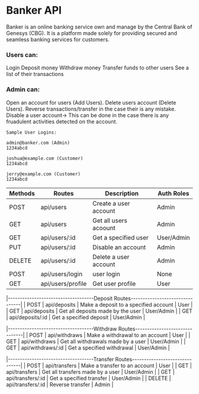 # Banker API

Banker is an online banking service own and manage by the Central Bank of Genesys (CBG). It is a platform made solely for providing secured and seamless banking services for customers.

### Users can:
 Login
 Deposit money
 Withdraw money
 Transfer funds to other users
 See a list of their transactions

### Admin can:
 Open an account for users (Add Users).
 Delete users account (Delete Users).
 Reverse transactions/transfer in the case their is any mistake.
 Disable a user account-> This can be done in the case there is any fruadulent activities detected on the account.

```
Sample User Logins:

admin@banker.com (Admin)
1234abcd

joshua@example.com (Customer)
1234abcd

jerry@example.com (Customer)
1234abcd
```


| Methods | Routes            | Description                           | Auth Roles |
|---------|-------------------|---------------------------------------|------------|
| POST    | api/users         | Create a user account                 | Admin      |
| GET     | api/users         | Get all users acoount                 | Admin      |
| GET     | api/users/:id     | Get a specified user                  | User/Admin |
| PUT     | api/users/:id     | Disable an account                    | Admin      |
| DELETE  | api/users/:id     | Delete a user account                 | Admin      |
| POST    | api/users/login   | user login                            | None       |
| GET     | api/users/profile | Get user profile                      | User       |

|------------------------------------Deposit Routes--------------------------------|
| POST    | api/deposits      | Make a deposit to a specified account | User       |
| GET     | api/deposits      | Get all deposits made by the user     | User/Admin |
| GET     | api/deposits/:id  | Get a specified deposit               | User/Admin |

|------------------------------------Withdraw Routes-------------------------------|
| POST    | api/withdraws     | Make a withdrawal to an account       | User       |
| GET     | api/withdraws     | Get all withdrawals made by a user    | User/Admin |
| GET     | api/withdraws/:id | Get a specified withdrawal            | User/Admin |

|------------------------------------Transfer Routes-------------------------------|
| POST    | api/transfers     | Make a transfer to an account         | User       |
| GET     | api/transfers     | Get all transfers made by a user      | User/Admin |
| GET     | api/transfers/:id | Get a specified transfer              | User/Admin |
| DELETE  | api/transfers/:id | Reverse transfer                      | Admin      |
